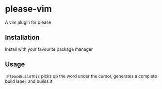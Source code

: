 # please-vim
A vim plugin for please

## Installation
Install with your favourite package manager

## Usage
`:PleaseBuildThis` picks up the word under the cursor, generates a complete build label, and builds it
